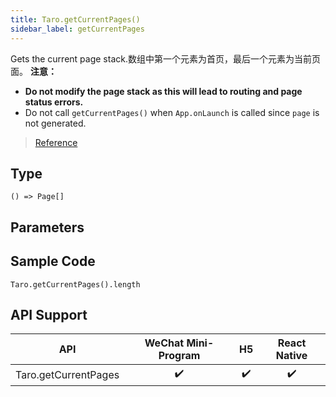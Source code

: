```yaml
---
title: Taro.getCurrentPages()
sidebar_label: getCurrentPages
---
```


Gets the current page stack.数组中第一个元素为首页，最后一个元素为当前页面。 __注意：__
- __Do not modify the page stack as this will lead to routing and page status errors.__
- Do not call `getCurrentPages()` when `App.onLaunch` is called since `page` is not generated.

> [Reference](https://developers.weixin.qq.com/miniprogram/dev/reference/api/getCurrentPages.html)

## Type

```tsx
() => Page[]
```

## Parameters

## Sample Code

```tsx
Taro.getCurrentPages().length
```

## API Support

|         API          | WeChat Mini-Program | H5 | React Native |
|:--------------------:|:-------------------:|:--:|:------------:|
| Taro.getCurrentPages |         ✔️          | ✔️ |      ✔️      |
